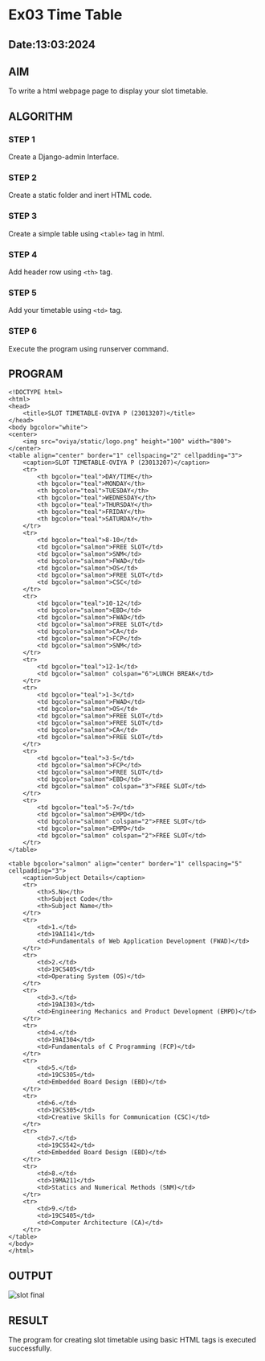 # Ex03 Time Table
## Date:13:03:2024

## AIM
To write a html webpage page to display your slot timetable.

## ALGORITHM
### STEP 1
Create a Django-admin Interface.

### STEP 2
Create a static folder and inert HTML code.

### STEP 3
Create a simple table using ```<table>``` tag in html.

### STEP 4
Add header row using ```<th>``` tag.

### STEP 5
Add your timetable using ```<td>``` tag.

### STEP 6
Execute the program using runserver command.

## PROGRAM
```
<!DOCTYPE html>
<html>
<head>
    <title>SLOT TIMETABLE-OVIYA P (23013207)</title>
</head>
<body bgcolor="white">
<center>
    <img src="oviya/static/logo.png" height="100" width="800">
</center>
<table align="center" border="1" cellspacing="2" cellpadding="3">
    <caption>SLOT TIMETABLE-OVIYA P (23013207)</caption>
    <tr>
        <th bgcolor="teal">DAY/TIME</th>
        <th bgcolor="teal">MONDAY</th>
        <th bgcolor="teal">TUESDAY</th>
        <th bgcolor="teal">WEDNESDAY</th>
        <th bgcolor="teal">THURSDAY</th>
        <th bgcolor="teal">FRIDAY</th>
        <th bgcolor="teal">SATURDAY</th>
    </tr>
    <tr>
        <td bgcolor="teal">8-10</td>
        <td bgcolor="salmon">FREE SLOT</td>
        <td bgcolor="salmon">SNM</td>
        <td bgcolor="salmon">FWAD</td>
        <td bgcolor="salmon">OS</td>
        <td bgcolor="salmon">FREE SLOT</td>
        <td bgcolor="salmon">CSC</td>
    </tr>
    <tr>
        <td bgcolor="teal">10-12</td>
        <td bgcolor="salmon">EBD</td>
        <td bgcolor="salmon">FWAD</td>
        <td bgcolor="salmon">FREE SLOT</td>
        <td bgcolor="salmon">CA</td>
        <td bgcolor="salmon">FCP</td>
        <td bgcolor="salmon">SNM</td>
    </tr>
    <tr>
        <td bgcolor="teal">12-1</td>
        <td bgcolor="salmon" colspan="6">LUNCH BREAK</td>
    </tr>
    <tr>
        <td bgcolor="teal">1-3</td>
        <td bgcolor="salmon">FWAD</td>
        <td bgcolor="salmon">OS</td>
        <td bgcolor="salmon">FREE SLOT</td>
        <td bgcolor="salmon">FREE SLOT</td>
        <td bgcolor="salmon">CA</td>
        <td bgcolor="salmon">FREE SLOT</td>
    </tr>
    <tr>
        <td bgcolor="teal">3-5</td>
        <td bgcolor="salmon">FCP</td>
        <td bgcolor="salmon">FREE SLOT</td>
        <td bgcolor="salmon">EBD</td>
        <td bgcolor="salmon" colspan="3">FREE SLOT</td>
    </tr>
    <tr>
        <td bgcolor="teal">5-7</td>
        <td bgcolor="salmon">EMPD</td>
        <td bgcolor="salmon" colspan="2">FREE SLOT</td>
        <td bgcolor="salmon">EMPD</td>
        <td bgcolor="salmon" colspan="2">FREE SLOT</td>
    </tr>
</table>

<table bgcolor="salmon" align="center" border="1" cellspacing="5" cellpadding="3">
    <caption>Subject Details</caption>
    <tr>
        <th>S.No</th>
        <th>Subject Code</th>
        <th>Subject Name</th>
    </tr>
    <tr>
        <td>1.</td>
        <td>19AI141</td>
        <td>Fundamentals of Web Application Development (FWAD)</td>
    </tr>
    <tr>
        <td>2.</td>
        <td>19CS405</td>
        <td>Operating System (OS)</td>
    </tr>
    <tr>
        <td>3.</td>
        <td>19AI303</td>
        <td>Engineering Mechanics and Product Development (EMPD)</td>
    </tr>
    <tr>
        <td>4.</td>
        <td>19AI304</td>
        <td>Fundamentals of C Programming (FCP)</td>
    </tr>
    <tr>
        <td>5.</td>
        <td>19CS305</td>
        <td>Embedded Board Design (EBD)</td>
    </tr>
    <tr>
        <td>6.</td>
        <td>19CS305</td>
        <td>Creative Skills for Communication (CSC)</td>
    </tr>
    <tr>
        <td>7.</td>
        <td>19CS542</td>
        <td>Embedded Board Design (EBD)</td>
    </tr>
    <tr>
        <td>8.</td>
        <td>19MA211</td>
        <td>Statics and Numerical Methods (SNM)</td>
    </tr>
    <tr>
        <td>9.</td>
        <td>19CS405</td>
        <td>Computer Architecture (CA)</td>
    </tr>
</table>
</body>
</html>
```



## OUTPUT
![slot final](https://github.com/Oviya24032K6/slot/assets/147139999/3fd53fba-b63d-4b68-b4d2-9b48678635e0)


## RESULT
The program for creating slot timetable using basic HTML tags is executed successfully.
